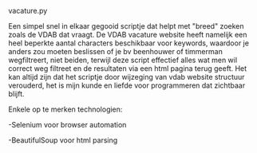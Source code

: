 vacature.py

Een simpel snel in elkaar gegooid scriptje dat helpt met "breed" zoeken zoals de VDAB dat vraagt. De VDAB vacature website heeft namelijk een heel beperkte aantal characters beschikbaar voor keywords, waardoor je anders zou moeten beslissen of je bv beenhouwer of timmerman wegfiltreert, niet beiden, terwijl deze script effectief alles wat men wil correct weg filtreet en de resultaten via een html pagina terug geeft. Het kan altijd zijn dat het scriptje door wijzeging van vdab website structuur verouderd, het is mijn kunde en liefde voor programmeren dat zichtbaar blijft.

Enkele op te merken technologien:

-Selenium voor browser automation

-BeautifulSoup voor html parsing


